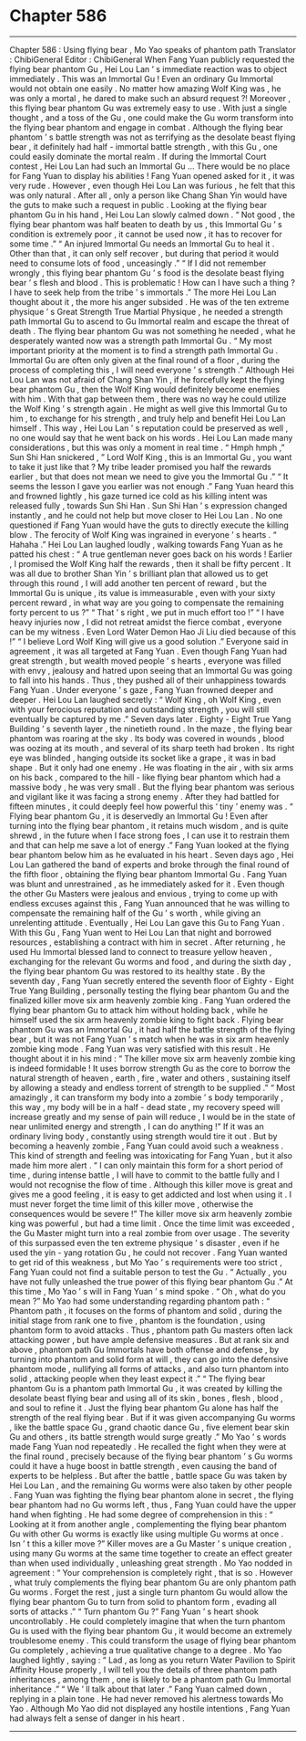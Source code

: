 
# Chapter 586


---

Chapter 586 : Using flying bear , Mo Yao speaks of phantom path
Translator : ChibiGeneral Editor : ChibiGeneral
When Fang Yuan publicly requested the flying bear phantom Gu , Hei Lou Lan ’ s immediate reaction was to object immediately .
This was an Immortal Gu !
Even an ordinary Gu Immortal would not obtain one easily . No matter how amazing Wolf King was , he was only a mortal , he dared to make such an absurd request ?!
Moreover , this flying bear phantom Gu was extremely easy to use .
With just a single thought , and a toss of the Gu , one could make the Gu worm transform into the flying bear phantom and engage in combat .
Although the flying bear phantom ’ s battle strength was not as terrifying as the desolate beast flying bear , it definitely had half - immortal battle strength , with this Gu , one could easily dominate the mortal realm .
If during the Immortal Court contest , Hei Lou Lan had such an Immortal Gu …
There would be no place for Fang Yuan to display his abilities !
Fang Yuan opened asked for it , it was very rude . However , even though Hei Lou Lan was furious , he felt that this was only natural .
After all , only a person like Chang Shan Yin would have the guts to make such a request in public .
Looking at the flying bear phantom Gu in his hand , Hei Lou Lan slowly calmed down .
“ Not good , the flying bear phantom was half beaten to death by us , this Immortal Gu ’ s condition is extremely poor , it cannot be used now , it has to recover for some time .”
“ An injured Immortal Gu needs an Immortal Gu to heal it . Other than that , it can only self recover , but during that period it would need to consume lots of food , unceasingly .”
“ If I did not remember wrongly , this flying bear phantom Gu ’ s food is the desolate beast flying bear ’ s flesh and blood . This is problematic ! How can I have such a thing ? I have to seek help from the tribe ’ s immortals .”
The more Hei Lou Lan thought about it , the more his anger subsided .
He was of the ten extreme physique ’ s Great Strength True Martial Physique , he needed a strength path Immortal Gu to ascend to Gu Immortal realm and escape the threat of death .
The flying bear phantom Gu was not something he needed , what he desperately wanted now was a strength path Immortal Gu .
“ My most important priority at the moment is to find a strength path Immortal Gu . Immortal Gu are often only given at the final round of a floor , during the process of completing this , I will need everyone ’ s strength .”
Although Hei Lou Lan was not afraid of Chang Shan Yin , if he forcefully kept the flying bear phantom Gu , then the Wolf King would definitely become enemies with him . With that gap between them , there was no way he could utilize the Wolf King ’ s strength again .
He might as well give this Immortal Gu to him , to exchange for his strength , and truly help and benefit Hei Lou Lan himself .
This way , Hei Lou Lan ’ s reputation could be preserved as well , no one would say that he went back on his words .
Hei Lou Lan made many considerations , but this was only a moment in real time .
“ Hmph hmph ,” Sun Shi Han snickered , ” Lord Wolf King , this is an Immortal Gu , you want to take it just like that ? My tribe leader promised you half the rewards earlier , but that does not mean we need to give you the Immortal Gu .”
“ It seems the lesson I gave you earlier was not enough .” Fang Yuan heard this and frowned lightly , his gaze turned ice cold as his killing intent was released fully , towards Sun Shi Han .
Sun Shi Han ’ s expression changed instantly , and he could not help but move closer to Hei Lou Lan .
No one questioned if Fang Yuan would have the guts to directly execute the killing blow .
The ferocity of Wolf King was ingrained in everyone ’ s hearts .
“ Hahaha .” Hei Lou Lan laughed loudly , walking towards Fang Yuan as he patted his chest : “ A true gentleman never goes back on his words ! Earlier , I promised the Wolf King half the rewards , then it shall be fifty percent . It was all due to brother Shan Yin ’ s brilliant plan that allowed us to get through this round , I will add another ten percent of reward , but the Immortal Gu is unique , its value is immeasurable , even with your sixty percent reward , in what way are you going to compensate the remaining forty percent to us ?”
“ That ’ s right , we put in much effort too !”
“ I have heavy injuries now , I did not retreat amidst the fierce combat , everyone can be my witness . Even Lord Water Demon Hao Ji Liu died because of this !”
“ I believe Lord Wolf King will give us a good solution .”
Everyone said in agreement , it was all targeted at Fang Yuan .
Even though Fang Yuan had great strength , but wealth moved people ’ s hearts , everyone was filled with envy , jealousy and hatred upon seeing that an Immortal Gu was going to fall into his hands . Thus , they pushed all of their unhappiness towards Fang Yuan .
Under everyone ’ s gaze , Fang Yuan frowned deeper and deeper .
Hei Lou Lan laughed secretly : “ Wolf King , oh Wolf King , even with your ferocious reputation and outstanding strength , you will still eventually be captured by me .”
Seven days later .
Eighty - Eight True Yang Building ’ s seventh layer , the ninetieth round .
In the maze , the flying bear phantom was roaring at the sky .
Its body was covered in wounds , blood was oozing at its mouth , and several of its sharp teeth had broken . Its right eye was blinded , hanging outside its socket like a grape , it was in bad shape .
But it only had one enemy .
He was floating in the air , with six arms on his back , compared to the hill - like flying bear phantom which had a massive body , he was very small .
But the flying bear phantom was serious and vigilant like it was facing a strong enemy . After they had battled for fifteen minutes , it could deeply feel how powerful this ‘ tiny ’ enemy was .
“ Flying bear phantom Gu , it is deservedly an Immortal Gu ! Even after turning into the flying bear phantom , it retains much wisdom , and is quite shrewd , in the future when I face strong foes , I can use it to restrain them and that can help me save a lot of energy .”
Fang Yuan looked at the flying bear phantom below him as he evaluated in his heart .
Seven days ago , Hei Lou Lan gathered the band of experts and broke through the final round of the fifth floor , obtaining the flying bear phantom Immortal Gu .
Fang Yuan was blunt and unrestrained , as he immediately asked for it .
Even though the other Gu Masters were jealous and envious , trying to come up with endless excuses against this , Fang Yuan announced that he was willing to compensate the remaining half of the Gu ’ s worth , while giving an unrelenting attitude . Eventually , Hei Lou Lan gave this Gu to Fang Yuan .
With this Gu , Fang Yuan went to Hei Lou Lan that night and borrowed resources , establishing a contract with him in secret .
After returning , he used Hu Immortal blessed land to connect to treasure yellow heaven , exchanging for the relevant Gu worms and food , and during the sixth day , the flying bear phantom Gu was restored to its healthy state .
By the seventh day , Fang Yuan secretly entered the seventh floor of Eighty - Eight True Yang Building , personally testing the flying bear phantom Gu and the finalized killer move six arm heavenly zombie king .
Fang Yuan ordered the flying bear phantom Gu to attack him without holding back , while he himself used the six arm heavenly zombie king to fight back .
Flying bear phantom Gu was an Immortal Gu , it had half the battle strength of the flying bear , but it was not Fang Yuan ’ s match when he was in six arm heavenly zombie king mode .
Fang Yuan was very satisfied with this result .
He thought about it in his mind : “ The killer move six arm heavenly zombie king is indeed formidable ! It uses borrow strength Gu as the core to borrow the natural strength of heaven , earth , fire , water and others , sustaining itself by allowing a steady and endless torrent of strength to be supplied .”
“ Most amazingly , it can transform my body into a zombie ’ s body temporarily , this way , my body will be in a half - dead state , my recovery speed will increase greatly and my sense of pain will reduce , I would be in the state of near unlimited energy and strength , I can do anything !”
If it was an ordinary living body , constantly using strength would tire it out . But by becoming a heavenly zombie , Fang Yuan could avoid such a weakness .
This kind of strength and feeling was intoxicating for Fang Yuan , but it also made him more alert .
“ I can only maintain this form for a short period of time , during intense battle , I will have to commit to the battle fully and I would not recognise the flow of time . Although this killer move is great and gives me a good feeling , it is easy to get addicted and lost when using it . I must never forget the time limit of this killer move , otherwise the consequences would be severe !”
The killer move six arm heavenly zombie king was powerful , but had a time limit . Once the time limit was exceeded , the Gu Master might turn into a real zombie from over usage .
The severity of this surpassed even the ten extreme physique ’ s disaster , even if he used the yin - yang rotation Gu , he could not recover .
Fang Yuan wanted to get rid of this weakness , but Mo Yao ’ s requirements were too strict , Fang Yuan could not find a suitable person to test the Gu .
“ Actually , you have not fully unleashed the true power of this flying bear phantom Gu .” At this time , Mo Yao ’ s will in Fang Yuan ’ s mind spoke .
“ Oh , what do you mean ?”
Mo Yao had some understanding regarding phantom path : “ Phantom path , it focuses on the forms of phantom and solid , during the initial stage from rank one to five , phantom is the foundation , using phantom form to avoid attacks . Thus , phantom path Gu masters often lack attacking power , but have ample defensive measures . But at rank six and above , phantom path Gu Immortals have both offense and defense , by turning into phantom and solid form at will , they can go into the defensive phantom mode , nullifying all forms of attacks , and also turn phantom into solid , attacking people when they least expect it .”
“ The flying bear phantom Gu is a phantom path Immortal Gu , it was created by killing the desolate beast flying bear and using all of its skin , bones , flesh , blood , and soul to refine it . Just the flying bear phantom Gu alone has half the strength of the real flying bear . But if it was given accompanying Gu worms , like the battle space Gu , grand chaotic dance Gu , five element bear skin Gu and others , its battle strength would surge greatly .”
Mo Yao ’ s words made Fang Yuan nod repeatedly .
He recalled the fight when they were at the final round , precisely because of the flying bear phantom ’ s Gu worms could it have a huge boost in battle strength , even causing the band of experts to be helpless .
But after the battle , battle space Gu was taken by Hei Lou Lan , and the remaining Gu worms were also taken by other people .
Fang Yuan was fighting the flying bear phantom alone in secret , the flying bear phantom had no Gu worms left , thus , Fang Yuan could have the upper hand when fighting .
He had some degree of comprehension in this : “ Looking at it from another angle , complementing the flying bear phantom Gu with other Gu worms is exactly like using multiple Gu worms at once . Isn ’ t this a killer move ?”
Killer moves are a Gu Master ’ s unique creation , using many Gu worms at the same time together to create an effect greater than when used individually , unleashing great strength .
Mo Yao nodded in agreement : “ Your comprehension is completely right , that is so . However , what truly complements the flying bear phantom Gu are only phantom path Gu worms . Forget the rest , just a single turn phantom Gu would allow the flying bear phantom Gu to turn from solid to phantom form , evading all sorts of attacks .”
“ Turn phantom Gu ?” Fang Yuan ’ s heart shook uncontrollably .
He could completely imagine that when the turn phantom Gu is used with the flying bear phantom Gu , it would become an extremely troublesome enemy .
This could transform the usage of flying bear phantom Gu completely , achieving a true qualitative change to a degree .
Mo Yao laughed lightly , saying : “ Lad , as long as you return Water Pavilion to Spirit Affinity House properly , I will tell you the details of three phantom path inheritances , among them , one is likely to be a phantom path Gu Immortal inheritance .”
“ We ’ ll talk about that later .” Fang Yuan calmed down , replying in a plain tone .
He had never removed his alertness towards Mo Yao .
Although Mo Yao did not displayed any hostile intentions , Fang Yuan had always felt a sense of danger in his heart .

---

